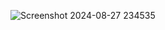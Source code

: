 ![Screenshot 2024-08-27 234535](https://github.com/user-attachments/assets/a49b3d7e-6108-486b-9d05-02fa9f1ccbb7)
